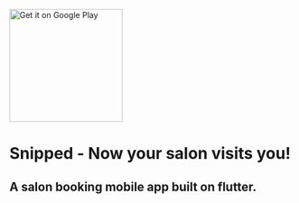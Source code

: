 <a href='https://play.google.com/store/apps/details?id=in.mobileapp.snipped&pcampaignid=MKT-Other-global-all-co-prtnr-py-PartBadge-Mar2515-1'><img alt='Get it on Google Play' src='https://play.google.com/intl/en_us/badges/images/generic/en_badge_web_generic.png' width='200px'></a>

# Snipped - Now your salon visits you!

## A salon booking mobile app built on flutter.

